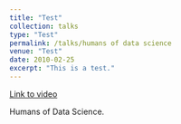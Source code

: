 ```yaml
---
title: "Test"
collection: talks
type: "Test"
permalink: /talks/humans of data science
venue: "Test"
date: 2010-02-25
excerpt: "This is a test."
---
```


<a href='https://www.youtube.com/watch?v=irdpwyfJqPU'>Link to video</a>

Humans of Data Science.

